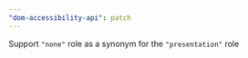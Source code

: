 ```yaml
---
"dom-accessibility-api": patch
---
```


Support `"none"` role as a synonym for the `"presentation"` role
